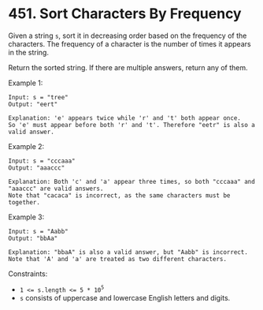 # 451. Sort Characters By Frequency

Given a string `s`, sort it in decreasing order based on the frequency of the characters. The frequency of a character is the number of times it appears in the string.

Return the sorted string. If there are multiple answers, return any of them.

Example 1:

    Input: s = "tree"
    Output: "eert"

    Explanation: 'e' appears twice while 'r' and 't' both appear once.
    So 'e' must appear before both 'r' and 't'. Therefore "eetr" is also a valid answer.

Example 2:

    Input: s = "cccaaa"
    Output: "aaaccc"

    Explanation: Both 'c' and 'a' appear three times, so both "cccaaa" and "aaaccc" are valid answers.
    Note that "cacaca" is incorrect, as the same characters must be together.

Example 3:

    Input: s = "Aabb"
    Output: "bbAa"

    Explanation: "bbaA" is also a valid answer, but "Aabb" is incorrect.
    Note that 'A' and 'a' are treated as two different characters.


Constraints:
- `1 <= s.length <= 5 * 10`<sup>`5`</sup>
- `s` consists of uppercase and lowercase English letters and digits.